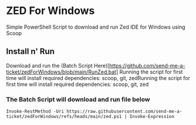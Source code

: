 # ZED For Windows
Simple PowerShell Script to download and run Zed IDE for Windows using Scoop


## Install n' Run
Download and run the (Batch Script Here)[https://github.com/send-me-a-ticket/zedForWindows/blob/main/RunZed.bat]
Running the script for first time will install required dependencies: scoop, git, zedRunning the script for first time will install required dependencies: scoop, git, zed

### The Batch Script will download and run file below
```
Invoke-RestMethod -Uri https://raw.githubusercontent.com/send-me-a-ticket/zedForWindows/refs/heads/main/zed.ps1 | Invoke-Expression
```
